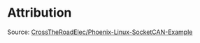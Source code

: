 # Attribution

Source: [CrossTheRoadElec/Phoenix-Linux-SocketCAN-Example](https://github.com/CrossTheRoadElec/Phoenix-Linux-SocketCAN-Example/tree/ce28b8165e11b5ae7254bc580b8135dea3b53487)
